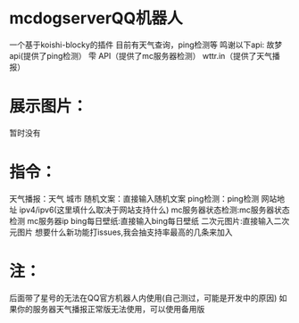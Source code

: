 # mcdogserverQQ机器人
一个基于koishi-blocky的插件
目前有天气查询，ping检测等
鸣谢以下api:
故梦api(提供了ping检测） 雫 API（提供了mc服务器检测）
wttr.in（提供了天气播报）
# 展示图片：
暂时没有
# 指令：
天气播报：天气 城市
随机文案：直接输入随机文案
ping检测：ping检测 网站地址 ipv4/ipv6(这里填什么取决于网站支持什么)
mc服务器状态检测:mc服务器状态检测 mc服务器ip
bing每日壁纸:直接输入bing每日壁纸
二次元图片:直接输入二次元图片
想要什么新功能打issues,我会抽支持率最高的几条来加入
# 注：
后面带了星号的无法在QQ官方机器人内使用(自己测过，可能是开发中的原因)
如果你的服务器天气播报正常版无法使用，可以使用备用版
